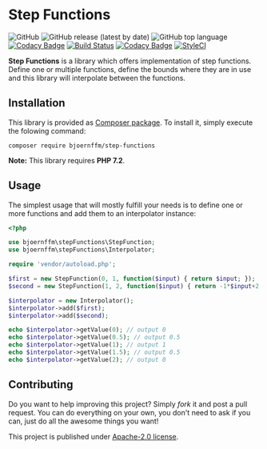 # Step Functions

![GitHub](https://img.shields.io/github/license/bjoernffm/step-functions) ![GitHub release (latest by date)](https://img.shields.io/github/v/release/bjoernffm/step-functions) ![GitHub top language](https://img.shields.io/github/languages/top/bjoernffm/step-functions) [![Codacy Badge](https://api.codacy.com/project/badge/Grade/3001bb4b742c45d69db1ce6c3171b28e)](https://www.codacy.com/manual/bjoernffm/step-functions)
[![Build Status](https://travis-ci.org/bjoernffm/step-functions.svg?branch=master)](https://travis-ci.org/bjoernffm/step-functions)
[![Codacy Badge](https://api.codacy.com/project/badge/Grade/3001bb4b742c45d69db1ce6c3171b28e)](https://www.codacy.com/manual/bjoernffm/step-functions?utm_source=github.com&amp;utm_medium=referral&amp;utm_content=bjoernffm/step-functions&amp;utm_campaign=Badge_Grade)
[![StyleCI](https://github.styleci.io/repos/219455050/shield?branch=master&style=flat)](https://github.styleci.io/repos/219455050)

**Step Functions** is a library which offers implementation of step functions. Define one or multiple functions, define the bounds where they are in use and this library will interpolate between the functions.

## Installation

This library is provided as [Composer package](https://packagist.org/packages/bjoernffm/step-functions). To install it, simply execute the folowing command:

```plain
composer require bjoernffm/step-functions
```

**Note:** This library requires **PHP 7.2**.

## Usage

The simplest usage that will mostly fulfill your needs is to define one or more functions and add them to an interpolator instance:

```php
<?php

use bjoernffm\stepFunctions\StepFunction;
use bjoernffm\stepFunctions\Interpolator;

require 'vendor/autoload.php';

$first = new StepFunction(0, 1, function($input) { return $input; });
$second = new StepFunction(1, 2, function($input) { return -1*$input+2; });

$interpolator = new Interpolator();
$interpolator->add($first);
$interpolator->add($second);

echo $interpolator->getValue(0); // output 0
echo $interpolator->getValue(0.5); // output 0.5
echo $interpolator->getValue(1); // output 1
echo $interpolator->getValue(1.5); // output 0.5
echo $interpolator->getValue(2); // output 0
```

## Contributing

Do you want to help improving this project? Simply *fork* it and post a pull request. You can do everything on your own, you don't need to ask if you can, just do all the awesome things you want!

This project is published under [Apache-2.0 license](https://github.com/bjoernffm/step-functions/blob/master/LICENSE).
